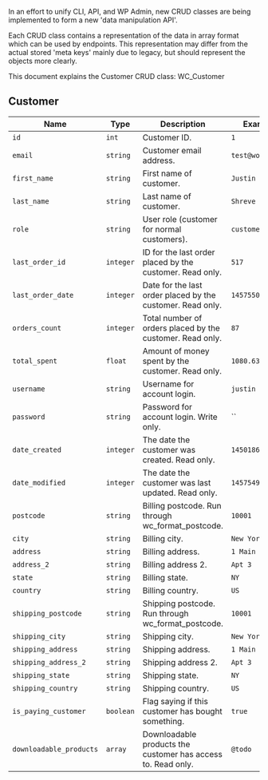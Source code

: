 In an effort to unify CLI, API, and WP Admin, new CRUD classes are being implemented to form a new 'data manipulation API'.

Each CRUD class contains a representation of the data in array format which can be used by endpoints. This representation may differ from the actual stored 'meta keys' mainly due to legacy, but should represent the objects more clearly.

This document explains the Customer CRUD class: WC_Customer

## Customer

Name | Type | Description | Example
---- | ---- | ----------- | -------
`id` | `int` | Customer ID. | `1`
`email` | `string` | Customer email address. | `test@woo.local`
`first_name` | `string` | First name of customer. | `Justin`
`last_name` | `string` | Last name of customer. | `Shreve`
`role` | `string` | User role (customer for normal customers). | `customer`
`last_order_id` | `integer` | ID for the last order placed by the customer. Read only. | `517`
`last_order_date ` | `integer` | Date for the last order placed by the customer. Read only. | `1457550095`
`orders_count ` | `integer` | Total number of orders placed by the customer. Read only. | `87`
`total_spent` | `float` | Amount of money spent by the customer.  Read only. | `1080.63`
`username` | `string` | Username for account login. | `justin`
`password` | `string` | Password for account login. Write only. | ``
`date_created ` | `integer` | The date the customer was created. Read only. | `1450186657`
`date_modified` | `integer` | The date the customer was last updated. Read only. | `1457549521`
`postcode` | `string` | Billing postcode. Run through wc_format_postcode. | `10001`
`city` | `string` | Billing city. | `New York`
`address` | `string` | Billing address. | `1 Main Street`
`address_2` | `string` | Billing address 2. | `Apt 3`
`state` | `string` | Billing state. | `NY`
`country` | `string` | Billing country. | `US`
`shipping_postcode` | `string` | Shipping postcode. Run through wc_format_postcode. | `10001`
`shipping_city` | `string` | Shipping city. | `New York`
`shipping_address` | `string` | Shipping address. | `1 Main Street`
`shipping_address_2` | `string` | Shipping address 2. | `Apt 3`
`shipping_state` | `string` | Shipping state. | `NY`
`shipping_country` | `string` | Shipping country. | `US`
`is_paying_customer` | `boolean` | Flag saying if this customer has bought something. | `true`
`downloadable_products` | `array` | Downloadable products the customer has access to. Read only. | `@todo`